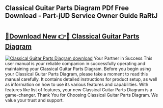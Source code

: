 ## Classical Guitar Parts Diagram PDf Free Download - Part-jUD Service Owner Guide RaRtJ

# <h2><a href="http://dfnlgta.blite.top/?on=Classical+Guitar+Parts+Diagram">🔗Download New 👉🔴 Classical Guitar Parts Diagram</a></h2>

[![Classical Guitar Parts Diagram download](https://i.imgur.com/lujVjoI.png)](http://dfnlgta.blite.top/?on=Classical+Guitar+Parts+Diagram)
Your Partner in Success This user manual is your reliable companion in successfully operating and maintaining your Classical Guitar Parts Diagram. Before you begin using your Classical Guitar Parts Diagram, please take a moment to read this manual carefully. It contains detailed instructions for product setup, as well as information on how to use its various features and capabilities. With features like list of features, your new Classical Guitar Parts Diagram is a game-changer. Thank You for Choosing Classical Guitar Parts Diagram. We value your trust and support.
